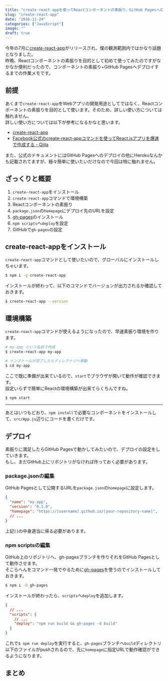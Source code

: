 ```yaml
---
title: "create-react-appを使ってReactコンポーネントの素振り、GitHub Pagesへのデプロイまで"
slug: "create-react-app"
date: "2016-11-24"
categories: ["JavaScript"]
image: ""
draft: true
---
```


今年の7月に[create-react-app](https://github.com/facebookincubator/create-react-app)がリリースされ、僕の観測範囲内ではかなり話題となりました。  
昨晩、Reactコンポーネントの素振りを目的として初めて使ってみたのですがなかなか便利だったので、コンポーネントの素振り+GitHub Pagesへデプロイするまでの作業メモです。




## 前提

あくまで`create-react-app`をWebアプリの開発用途としてではなく、Reactコンポーネントの素振りを目的として使います。そのため、詳しい使い方については触れません。  
詳しい使い方については以下が参考になるかなと思います。

* [create-react-app](https://github.com/facebookincubator/create-react-app)
* [Facebook公式のcreate-react-appコマンドを使ってReact.jsアプリを爆速で作成する - Qiita](http://qiita.com/chibicode/items/8533dd72f1ebaeb4b614)

また、公式のドキュメントにはGitHub Pagesへのデプロイの他にHerokuなんかも記載されてますが、極々簡単に使いたいだけなので今回は特に触れません。




## ざっくりと概要

1. `create-react-app`をインストール
2. `create-react-app`コマンドで環境構築
3. Reactコンポーネントの素振り
4. `package.json`の`homepage`にデプロイ先のURLを設定
5. [gh-pages](https://www.npmjs.com/package/gh-pages)のインストール
6. `npm scripts`へ`deploy`を設定
7. GitHubで`gh-pages`の設定




## create-react-appをインストール

`create-react-app`コマンドとして使いたいので、グローバルにインストールしちゃいます。

```bash
$ npm i -g create-react-app
```

インストールが終わって、以下のコマンドでバージョンが出力されるか確認しておきます。

```bash
$ create-react-app --version
```




## 環境構築

`create-react-app`コマンドが使えるようになったので、早速素振り環境を作ります。

```bash
# my-app という名前で作成
$ create-react-app my-app

# インストールが完了したらディレクトリへ移動
$ cd my-app
```

ここで既に準備が出来ているので、`start`でブラウザが開いて動作が確認できます。  
設定いらずで簡単にReactの環境構築が出来てらくちんですね。

```bash
$ npm start
```

---

あとはいつもどおり、`npm install`で必要なコンポーネントをインストールして、`src/App.js`辺りにコードを書くだけです。




## デプロイ

素振りに満足したらGitHub Pagesで動かしてみたいので、デプロイの設定をしていきます。  
もし、まだGitHub上にリポジトリがなければ作っておく必要があります。


### package.jsonの編集

GitHub Pagesとして公開するURLを`package.json`の`homepage`に設定します。

```json
{
  "name": "my-app",
  "version": "0.1.0",
  "homepage": "https://[username].github.io/[your-repository-name]",
  // ...
}
```

上記`[]`の中身適当に帰る必要があります。


### npm scriptsの編集

GitHub上のリポジトリへ、gh-pagesブランチを作りそれをGitHub Pagesとして動作させます。  
そこらへんをコマンド一発でやるために[gh-pages](https://www.npmjs.com/package/gh-pages)を使うのでインストールしておきます。

```bash
$ npm i -D gh-pages
```

インストールが終わったら、`scripts`へ`deploy`を追加します。

```json
{
  // ...
  "scripts": {
    // ...
    "deploy": "npm run build && gh-pages -d build"
  }
}
```

これで`$ npm run deploy`を実行すると、`gh-pages`ブランチへ`build`ディレクトリ以下のファイルがpushされるので、先に`homepage`に指定URLで動作確認ができるようになります。



## まとめ
